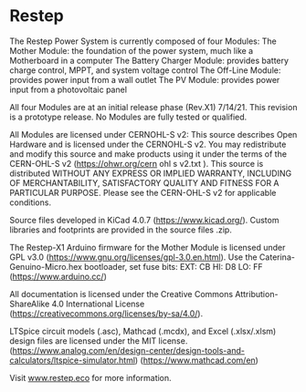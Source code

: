 # Restep
The Restep Power System is currently composed of four Modules:
The Mother Module: the foundation of the power system, much like a Motherboard in a computer
The Battery Charger Module: provides battery charge control, MPPT, and system voltage control
The Off-Line Module: provides power input from a wall outlet
The PV Module: provides power input from a photovoltaic panel
  
All four Modules are at an initial release phase (Rev.X1) 7/14/21. This revision is a prototype release. No Modules are fully tested or qualified.

All Modules are licensed under CERNOHL-S v2:
This source describes Open Hardware and is licensed under the CERNOHL-S v2. You may redistribute and modify this
source and make products using it under the terms of the CERN-OHL-S v2 (https://ohwr.org/cern ohl s v2.txt ).
This source is distributed WITHOUT ANY EXPRESS OR IMPLIED WARRANTY, INCLUDING OF MERCHANTABILITY,
SATISFACTORY QUALITY AND FITNESS FOR A PARTICULAR PURPOSE. Please see the CERN-OHL-S v2 for applicable conditions.

Source files developed in KiCad 4.0.7 (https://www.kicad.org/). Custom libraries and footprints are provided in the source files .zip.

The Restep-X1 Arduino firmware for the Mother Module is licensed under GPL v3.0 (https://www.gnu.org/licenses/gpl-3.0.en.html).
Use the Caterina-Genuino-Micro.hex bootloader, set fuse bits: EXT: CB  HI: D8  LO:  FF
(https://www.arduino.cc/) 

All documentation is licensed under the Creative Commons Attribution-ShareAlike 4.0 International License (https://creativecommons.org/licenses/by-sa/4.0/).

LTSpice circuit models (.asc), Mathcad (.mcdx), and Excel (.xlsx/.xlsm) design files are licensed under the MIT license.
(https://www.analog.com/en/design-center/design-tools-and-calculators/ltspice-simulator.html)
(https://www.mathcad.com/en)

Visit www.restep.eco for more information.
